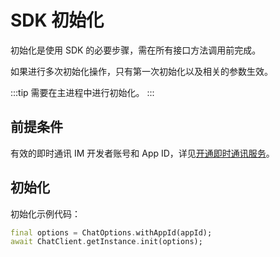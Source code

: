 # SDK 初始化

初始化是使用 SDK 的必要步骤，需在所有接口方法调用前完成。

如果进行多次初始化操作，只有第一次初始化以及相关的参数生效。

:::tip
需要在主进程中进行初始化。
:::

## 前提条件

有效的即时通讯 IM 开发者账号和 App ID，详见[开通即时通讯服务](enable_im.html)。

## 初始化

初始化示例代码：

```dart
final options = ChatOptions.withAppId(appId);
await ChatClient.getInstance.init(options); 
```
